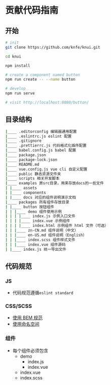 # 贡献代码指南

## 开始

```zsh
# init
git clone https://github.com/knfe/knui.git

cd knui

npm install

# create a component named button
npm run create -- --name button

# develop
npm run serve

# visit http://localhost:8080/button/
```

## 目录结构

```zsh
|____ .editorconfig 编辑器通用配置
|____ .eslintrc.js eslint 配置
|____ .gitignore
|____ .prettierrc.js 代码格式化插件配置
|____ babel.config.js babel 配置
|____ package.json
|____ package-lock.json
|____ README.md
|____ vue.config.js vue cli 自定义配置
|____ public 静态资源文件夹
|____ scripts 相关开发脚本
|____ examples 原src目录，用来存放docs的一些文件
| |____ assets
| |____ components
| |____ docs 对应的组件说明演示文档
|____ packages 所有组件存放目录
| |____ button 按钮组件
| | |____ demo 组件使用示例
| | | |____ index.js 示例入口文件
| | | |____ index.vue 示例组件
| | | |____ index.html 示例组件 html 文件（可选）
| | |____ zn-CN.md 组件说明（中文）
| | |____ en-US.md 组件说明（English）
| | |____ index.scss 组件样式文件
| | |____ index.vue 组件源码
| |____ index.js 统一导出文件
```

## 代码规范

### JS

- 代码规范遵循`eslint standard`

### CSS/SCSS

- [使用 BEM 规范](https://www.w3cplus.com/css/css-architecture-1.html)
- [使用命名空间](https://www.w3cplus.com/css/css-architecture-2.html)

### 组件

- 每个组件必须包含
  - demo
    - index.js
    - index.vue
  - index.vue
  - index.scss

